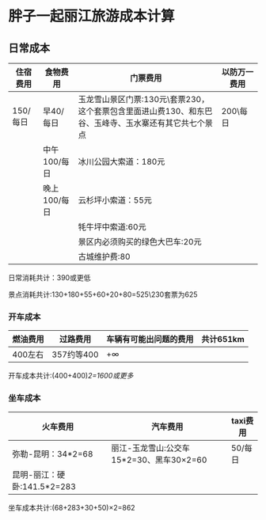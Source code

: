 # 胖子一起丽江旅游成本计算
## 日常成本
  |住宿费用|食物费用|门票费用|以防万一费用|
  |--|--|--|--|
  |150/每日|早40/每日|玉龙雪山景区门票:130元\套票230，这个套票包含里面进山费130、和东巴谷、玉峰寺、玉水寨还有其它共七个景点|200\每日|
  ||中午100/每日|冰川公园大索道：180元|  |
  ||晚上100/每日|云杉坪小索道：55元| |
  || |牦牛坪中索道:60元|
  || |景区内必须购买的绿色大巴车:20元|
  || |古城维护费:80||
  日常消耗共计：390或更低

  景点消耗共计:130+180+55+60+20+80=525\230套票为625
### 开车成本
  |燃油费用|过路费用|车辆有可能出问题的费用|共计651km|
  |--|--|--|--|
  |400左右|357约等400|+∞|
  开车成本共计:(400+400)*2=1600或更多*
### 坐车成本
|火车费用|汽车费用|taxi费用|
|--|--|--|
|弥勒-昆明：34*2=68|丽江-玉龙雪山:公交车15*2=30、黑车30×2=60|50/每日|
|昆明-丽江：硬卧:141.5*2=283|||
坐车成本共计:(68+283+30+50)×2=862
